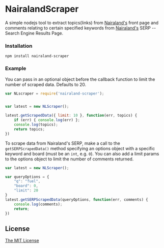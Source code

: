 # NairalandScraper

A simple nodejs tool to extract topics(links) from [Nairaland's](http://nairaland.com) front page and comments relating to certain specified keywords from [Nairaland's](http://nairaland.com/search) SERP -- Search Engine Results Page.

### Installation

```
npm install nairaland-scraper
```

### Example

You can pass in an optional object before the callback function to limit the number of scraped data. Defaults to 20.

```js
var NLscraper = require('nairaland-scraper');


var latest = new NLScraper();

latest.getScrapedData({ limit: 10 }, function(err, topics) {
	if (err) { console.log(err) };
	console.log(topics);
	return topics;
})
```

To scrape data from Nairaland's SERP, make a call to the `getSERPScrapedData()` method specifying an options object with a specific keyword and board (must be an `int`, e.g. `0`). You can also add a limit params to the options object to limit the number of comments returned.

```js
var latest = new NLScraper();

var queryOptions = {
	"q": "fuel",
	"board": 0,
	"limit": 20
}
latest.getSERPScrapedData(queryOptions, function(err, comments) {
	console.log(comments);
	return;
})
```

## License

[The MIT License](http://opensource.org/licenses/MIT)